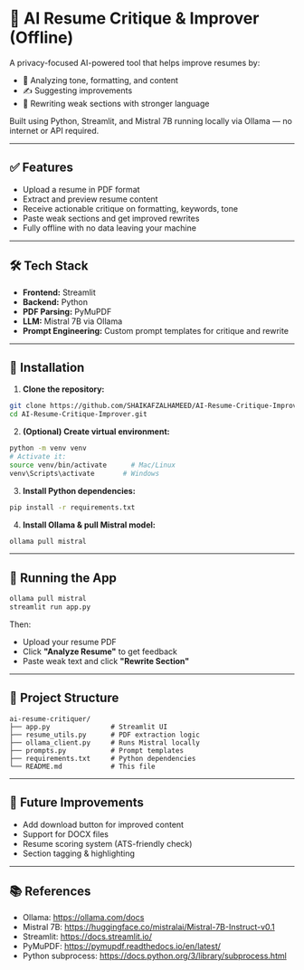 # 🧾 AI Resume Critique & Improver (Offline)

A privacy-focused AI-powered tool that helps improve resumes by:
- 🧠 Analyzing tone, formatting, and content
- ✍️ Suggesting improvements
- 🔄 Rewriting weak sections with stronger language

Built using Python, Streamlit, and Mistral 7B running locally via Ollama — no internet or API required.

---

## ✅ Features

- Upload a resume in PDF format
- Extract and preview resume content
- Receive actionable critique on formatting, keywords, tone
- Paste weak sections and get improved rewrites
- Fully offline with no data leaving your machine

---

## 🛠 Tech Stack

- **Frontend:** Streamlit
- **Backend:** Python
- **PDF Parsing:** PyMuPDF
- **LLM:** Mistral 7B via Ollama
- **Prompt Engineering:** Custom prompt templates for critique and rewrite

---

## 🚀 Installation

1. **Clone the repository:**

```bash
git clone https://github.com/SHAIKAFZALHAMEED/AI-Resume-Critique-Improver
cd AI-Resume-Critique-Improver.git
```

2. **(Optional) Create virtual environment:**

```bash
python -m venv venv
# Activate it:
source venv/bin/activate      # Mac/Linux
venv\Scripts\activate       # Windows
```

3. **Install Python dependencies:**

```bash
pip install -r requirements.txt
```

4. **Install Ollama & pull Mistral model:**

```bash
ollama pull mistral
```

---

## 🧪 Running the App

```bash
ollama pull mistral
streamlit run app.py
```

Then:
- Upload your resume PDF
- Click **"Analyze Resume"** to get feedback
- Paste weak text and click **"Rewrite Section"**

---

## 📂 Project Structure

```
ai-resume-critiquer/
├── app.py               # Streamlit UI
├── resume_utils.py      # PDF extraction logic
├── ollama_client.py     # Runs Mistral locally
├── prompts.py           # Prompt templates
├── requirements.txt     # Python dependencies
└── README.md            # This file
```

---

## 📌 Future Improvements

- Add download button for improved content
- Support for DOCX files
- Resume scoring system (ATS-friendly check)
- Section tagging & highlighting

---

## 📚 References

- Ollama: https://ollama.com/docs
- Mistral 7B: https://huggingface.co/mistralai/Mistral-7B-Instruct-v0.1
- Streamlit: https://docs.streamlit.io/
- PyMuPDF: https://pymupdf.readthedocs.io/en/latest/
- Python subprocess: https://docs.python.org/3/library/subprocess.html
